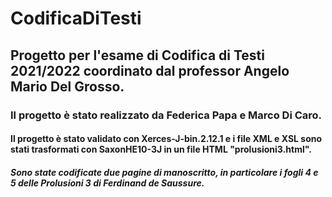 # CodificaDiTesti
## Progetto per l'esame di Codifica di Testi 2021/2022 coordinato dal professor Angelo Mario Del Grosso.
### Il progetto è stato realizzato da Federica Papa e Marco Di Caro.
#### Il progetto è stato validato con Xerces-J-bin.2.12.1 e i file XML e XSL sono stati trasformati con SaxonHE10-3J in un file HTML "prolusioni3.html". 
##### Sono state codificate due pagine di manoscritto, in particolare i fogli 4 e 5 delle Prolusioni 3 di Ferdinand de Saussure. 

